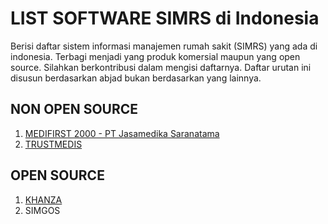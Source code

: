 # LIST SOFTWARE SIMRS di Indonesia

Berisi daftar sistem informasi manajemen rumah sakit (SIMRS) yang ada di indonesia. Terbagi menjadi yang produk komersial maupun yang open source. Silahkan berkontribusi dalam mengisi daftarnya. Daftar urutan ini disusun berdasarkan abjad bukan berdasarkan yang lainnya.


## NON OPEN SOURCE
1. [MEDIFIRST 2000 - PT Jasamedika Saranatama](http://medifirst2000.id/support)
2. [TRUSTMEDIS](https://trustmedis.com/) 


## OPEN SOURCE
1. [KHANZA](https://www.yaski.or.id/) 
2. SIMGOS 
